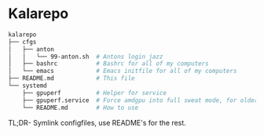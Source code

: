 # Kalarepo

```bash
kalarepo
├── cfgs
│   ├── anton
│   │   └── 99-anton.sh  # Antons login jazz
│   ├── bashrc           # Bashrc for all of my computers
│   └── emacs            # Emacs initfile for all of my computers
├── README.md            # This file
└── systemd
    ├── gpuperf          # Helper for service
    ├── gpuperf.service  # Force amdgpu into full sweat mode, for older kernels
    └── README.md        # How to use
```

TL;DR- Symlink configfiles, use README's for the rest.
